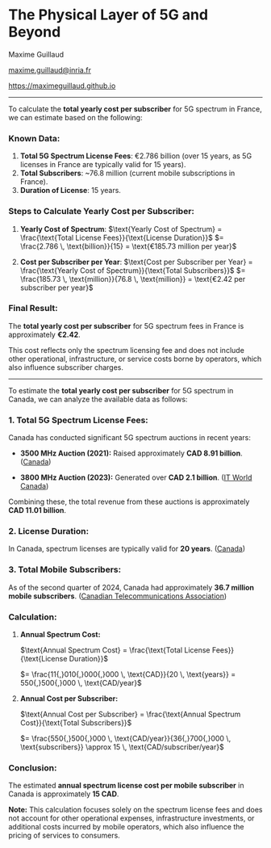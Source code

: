 # The Physical Layer of 5G and Beyond

Maxime Guillaud

maxime.guillaud@inria.fr

https://maximeguillaud.github.io

---

To calculate the **total yearly cost per subscriber** for 5G spectrum in France, we can estimate based on the following:

### Known Data:
1. **Total 5G Spectrum License Fees**: €2.786 billion (over 15 years, as 5G licenses in France are typically valid for 15 years).
2. **Total Subscribers**: ~76.8 million (current mobile subscriptions in France).
3. **Duration of License**: 15 years.

### Steps to Calculate Yearly Cost per Subscriber:
1. **Yearly Cost of Spectrum**:
   $\text{Yearly Cost of Spectrum} = \frac{\text{Total License Fees}}{\text{License Duration}}$
   $= \frac{2.786 \, \text{billion}}{15} = \text{€185.73 million per year}$

2. **Cost per Subscriber per Year**:
   $\text{Cost per Subscriber per Year} = \frac{\text{Yearly Cost of Spectrum}}{\text{Total Subscribers}}$
   $= \frac{185.73 \, \text{million}}{76.8 \, \text{million}} = \text{€2.42 per subscriber per year}$

### Final Result:
The **total yearly cost per subscriber** for 5G spectrum fees in France is approximately **€2.42**.  

This cost reflects only the spectrum licensing fee and does not include other operational, infrastructure, or service costs borne by operators, which also influence subscriber charges.

---

To estimate the **total yearly cost per subscriber** for 5G spectrum in Canada, we can analyze the available data as follows:

### 1. Total 5G Spectrum License Fees:

Canada has conducted significant 5G spectrum auctions in recent years:

- **3500 MHz Auction (2021):** Raised approximately **CAD 8.91 billion**. ([Canada](https://www.canada.ca/en/innovation-science-economic-development/news/2021/07/3500-mhz-auction-supports-more-competition-better-coverage-and-faster-deployment-of-5g-technologies-for-canadians.html?utm_source=chatgpt.com))

- **3800 MHz Auction (2023):** Generated over **CAD 2.1 billion**. ([IT World Canada](https://www.itworldcanada.com/article/5g-spectrum-auction-concludes-bell-rogers-and-telus-bag-the-most-licenses/554405?utm_source=chatgpt.com))

Combining these, the total revenue from these auctions is approximately **CAD 11.01 billion**.

### 2. License Duration:

In Canada, spectrum licenses are typically valid for **20 years**. ([Canada](https://www.canada.ca/en/innovation-science-economic-development/news/2021/07/3500-mhz-auction--process-and-results.html?utm_source=chatgpt.com))

### 3. Total Mobile Subscribers:

As of the second quarter of 2024, Canada had approximately **36.7 million mobile subscribers**. ([Canadian Telecommunications Association](https://canadatelecoms.ca/industry_data/mobile-phone-subscriptions/?utm_source=chatgpt.com))

### Calculation:

1. **Annual Spectrum Cost:**

   $\text{Annual Spectrum Cost} = \frac{\text{Total License Fees}}{\text{License Duration}}$

   $= \frac{11{,}010{,}000{,}000 \, \text{CAD}}{20 \, \text{years}} = 550{,}500{,}000 \, \text{CAD/year}$

2. **Annual Cost per Subscriber:**

   $\text{Annual Cost per Subscriber} = \frac{\text{Annual Spectrum Cost}}{\text{Total Subscribers}}$

   $= \frac{550{,}500{,}000 \, \text{CAD/year}}{36{,}700{,}000 \, \text{subscribers}} \approx 15 \, \text{CAD/subscriber/year}$

### Conclusion:

The estimated **annual spectrum license cost per mobile subscriber** in Canada is approximately **15 CAD**.

**Note:** This calculation focuses solely on the spectrum license fees and does not account for other operational expenses, infrastructure investments, or additional costs incurred by mobile operators, which also influence the pricing of services to consumers. 
